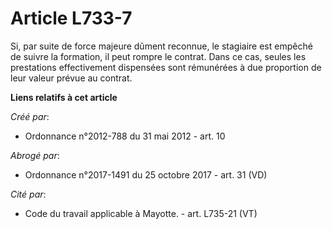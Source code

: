 # Article L733-7

Si, par suite de force majeure dûment reconnue, le stagiaire est empêché de suivre la formation, il peut rompre le contrat.
Dans ce cas, seules les prestations effectivement dispensées sont rémunérées à due proportion de leur valeur prévue au
contrat.

**Liens relatifs à cet article**

_Créé par_:

  - Ordonnance n°2012-788 du 31 mai 2012 - art. 10

_Abrogé par_:

  - Ordonnance n°2017-1491 du 25 octobre 2017 - art. 31 (VD)

_Cité par_:

  - Code du travail applicable à Mayotte. - art. L735-21 (VT)
